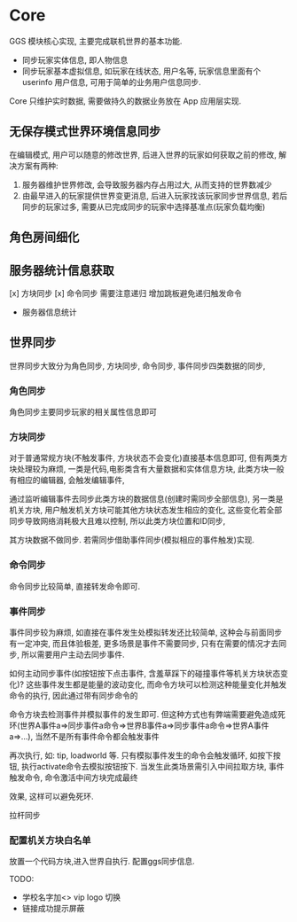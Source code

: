 
# Core

GGS 模块核心实现, 主要完成联机世界的基本功能.

- 同步玩家实体信息, 即人物信息
- 同步玩家基本虚拟信息, 如玩家在线状态, 用户名等, 玩家信息里面有个 userinfo 用户信息, 可用于简单的业务用户信息同步.

Core 只维护实时数据, 需要做持久的数据业务放在 App 应用层实现.

## 无保存模式世界环境信息同步

在编辑模式, 用户可以随意的修改世界, 后进入世界的玩家如何获取之前的修改, 解决方案有两种:

1. 服务器维护世界修改,  会导致服务器内存占用过大, 从而支持的世界数减少
2. 由最早进入的玩家提供世界变更消息, 后进入玩家找该玩家同步世界信息,  若后同步的玩家过多, 需要从已完成同步的玩家中选择基准点(玩家负载均衡)

## 角色房间细化

## 服务器统计信息获取

[x] 方块同步
[x] 命令同步  需要注意递归  增加跳板避免递归触发命令

- 服务器信息统计

## 世界同步

世界同步大致分为角色同步, 方块同步, 命令同步, 事件同步四类数据的同步,

### 角色同步

角色同步主要同步玩家的相关属性信息即可

### 方块同步

对于普通常规方块(不触发事件, 方块状态不会变化)直接基本信息即可, 但有两类方块处理较为麻烦, 一类是代码,电影类含有大量数据和实体信息方块, 此类方块一般有相应的编辑器, 会触发编辑事件,

通过监听编辑事件去同步此类方块的数据信息(创建时需同步全部信息), 另一类是机关方块, 用户触发机关方块可能其他方块状态发生相应的变化, 这些变化若全部同步导致网络消耗极大且难以控制, 所以此类方块位置和ID同步,

其方块数据不做同步. 若需同步借助事件同步(模拟相应的事件触发)实现.

### 命令同步

命令同步比较简单, 直接转发命令即可.

### 事件同步

事件同步较为麻烦, 如直接在事件发生处模拟转发还比较简单, 这种会与前面同步有一定冲突, 而且体验极差, 更多场景是事件不需要同步, 只有在需要的情况才去同步, 所以需要用户主动去同步事件.

如何主动同步事件(如按钮按下点击事件, 含羞草踩下的碰撞事件等机关方块状态变化)? 这些事件发生都是能量的波动变化, 而命令方块可以检测这种能量变化并触发命令的执行, 因此通过带有同步命令的

命令方块去检测事件并模拟事件的发生即可. 但这种方式也有弊端需要避免造成死环(世界A事件a=>同步事件a命令=>世界B事件a=>同步事件a命令=>世界A事件a=>...), 当然不是所有事件命令都会触发事件

再次执行, 如: tip, loadworld 等.  只有模拟事件发生的命令会触发循环, 如按下按钮, 执行activate命令去模拟按钮按下. 当发生此类场景需引入中间拉取方块, 事件触发命令, 命令激活中间方块完成最终

效果, 这样可以避免死环.

拉杆同步

### 配置机关方块白名单

放置一个代码方块,进入世界自执行. 配置ggs同步信息.

TODO:

- 学校名字加<> vip logo 切换
- 链接成功提示屏蔽